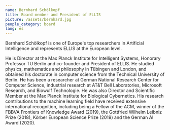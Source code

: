 ```yaml
---
name: Bernhard Schölkopf
title: Board member and President of ELLIS
picture: /assets/bernhard.jpg
people_category: board
lang: es
---
```


Bernhard Schölkopf is one of Europe's top researchers in Artificial Intelligence and represents ELLIS at the European level. 

He is Director at the Max Planck Institute for Intelligent Systems, Honorary Professor TU Berlin and co-founder and President of ELLIS. He studied physics, mathematics and philosophy in Tübingen and London, and obtained his doctorate in computer science from the Technical University of Berlin. He has been a researcher at German National Research Center for Computer Science, industrial research at AT&T Bell Laboratories, Microsoft Research, and Biowulf Technologie. He was also Director and Scientific Member at the Max Planck Institute for Biological Cybernetics. His research contributions to the machine learning field have received extensive international recognition, including being a Fellow of the ACM, winner of the FBBVA Frontiers of Knowledge Award (2019), the Gottfried Wilhelm Leibniz Prize (2018), Körber European Science Prize (2019) and the German AI Award (2020). 